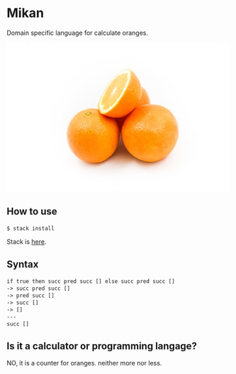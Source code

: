 # Mikan
Domain specific language for calculate oranges.

![ORANGES](./docs/oranges.jpeg)

## How to use
```
$ stack install
```
Stack is [here](https://docs.haskellstack.org/en/stable/README/).

## Syntax
```
if true then succ pred succ [] else succ pred succ []
-> succ pred succ []
-> pred succ []
-> succ []
-> []
---
succ []
```

## Is it a calculator or programming langage?
NO, it is a counter for oranges. neither more nor less.

